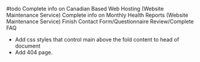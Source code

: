 #todo
Complete info on Canadian Based Web Hosting (Website Maintenance Service)
Complete info on Monthly Health Reports (Website Maintenance Service)
Finish Contact Form/Questionnaire
Review/Complete FAQ

* Add css styles that control main above the fold content to head of document
* Add 404 page.
